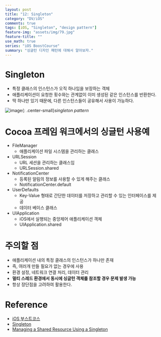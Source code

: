 ```yaml
---
layout: post
title: "12: Singleton"
category: "DV/iOS"
comments: true
tags: [iOS, "Singleton", "design pattern"]
feature-img: "assets/img/79.jpg"
feature-title: ""
use_math: true
series: "iOS BoostCourse"
summary: "싱글턴 디자인 패턴에 대해서 알아보자."
---
```


# Singleton

* 특정 클래스의 인스턴스가 오직 하나임을 보장하는 객체
* 애플리케이션이 요청한 횟수와는 관계없이 이미 생성된 같은 인스턴스를 반환한다.
* 딱 하나만 있기 때문에, 다른 인스턴스들이 공유해서 사용이 가능하다.

![image](https://user-images.githubusercontent.com/37871541/123731530-4018d380-d8d3-11eb-9bfd-e9b68f9f7d14.png){: .center-small}_singleton pattern_


# Cocoa 프레임 워크에서의 싱글턴 사용예

* FileManager
  * 애플리케이션 파일 시스템을 관리하는 클래스
* URLSession
  * URL 세션을 관리하는 클래스임
  * URLSession.shared
* NotificationCenter
  * 등록된 알림의 정보를 사용할 수 있게 해주는 클래스
  * NotificationCenter.default
* UserDefaults
  * Key-Value 형태로 간단한 데이터를 저장하고 관리할 수 있는 인터페이스를 제공
  * 데이터 베이스 클래스
* UIApplication
  * iOS에서 실행되는 중앙제어 애플리케이션 객체
  * UIApplication.shared

# 주의할 점

* 애플리케이션 내의 특정 클래스의 인스턴스가 하나만 존재
* 즉, 여러개 만들 필요가 없는 경우에 사용
* 환경 설정, 네트워크 연결 처리, 데이터 관리
* **멀티 스레드 환경에서 동시에 싱글턴 객체를 참조할 경우 문제 발생 가능**
* 항상 장단점을 고려하여 활용한다.




# Reference

* [iOS 부스트코스](https://www.boostcourse.org/mo326/lecture/20638/?isDesc=false)
* [Singleton](https://developer.apple.com/library/archive/documentation/General/Conceptual/DevPedia-CocoaCore/Singleton.html)
* [Managing a Shared Resource Using a Singleton](https://developer.apple.com/documentation/swift/cocoa_design_patterns/managing_a_shared_resource_using_a_singleton)